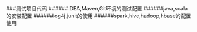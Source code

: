 ###测试项目代码
######IDEA,Maven,Git环境的测试配置
######java,scala的安装配置
######log4j,junit的使用
######spark,hive,hadoop,hbase的配置使用
